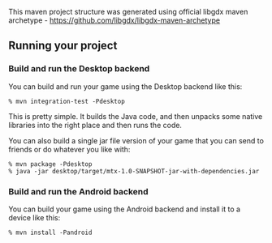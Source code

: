 This maven project structure was generated using official libgdx maven archetype - https://github.com/libgdx/libgdx-maven-archetype

## Running your project

### Build and run the Desktop backend

You can build and run your game using the Desktop backend like this:

```
% mvn integration-test -Pdesktop
```

This is pretty simple. It builds the Java code, and then unpacks some native libraries into the
right place and then runs the code.

You can also build a single jar file version of your game that you can send to friends or do
whatever you like with:

```
% mvn package -Pdesktop
% java -jar desktop/target/mtx-1.0-SNAPSHOT-jar-with-dependencies.jar
```

### Build and run the Android backend

You can build your game using the Android backend and install it to a device like this:

```
% mvn install -Pandroid
```
